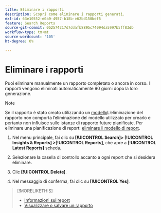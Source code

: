 ```yaml
---
title: Eliminare i rapporti
description: Scopri come eliminare i rapporti generati.
exl-id: 63e10552-e0a9-4957-b18b-e62bd150bef5
feature: Search Reports
source-git-commit: 052574217d7ddafb8895c74094da5997b5ff83db
workflow-type: tm+mt
source-wordcount: '105'
ht-degree: 0%

---
```


# Eliminare i rapporti

Puoi eliminare manualmente un rapporto completato o ancora in corso. I rapporti vengono eliminati automaticamente 90 giorni dopo la loro generazione.

>[!NOTE]
>
>Se il rapporto è stato creato utilizzando un [modello](/help/search-social-commerce/reports/automation/templates/template-about.md)L’eliminazione del rapporto non comporta l’eliminazione del modello utilizzato per crearlo e pertanto non influisce sulle istanze di rapporto future pianificate. Per eliminare una pianificazione di report: [eliminare il modello di report](/help/search-social-commerce/reports/automation/templates/template-delete.md).

1. Nel menu principale, fai clic su **[!UICONTROL Search]> [!UICONTROL Insights & Reports] >[!UICONTROL Reports]**, che apre a **[!UICONTROL Latest Reports]** scheda.

1. Selezionare la casella di controllo accanto a ogni report che si desidera eliminare.

1. Clic **[!UICONTROL Delete]**.

1. Nel messaggio di conferma, fai clic su **[!UICONTROL Yes]**.

>[!MORELIKETHIS]
>
>* [Informazioni sui report](/help/search-social-commerce/reports/report-about.md)
>* [Visualizzare o salvare un rapporto](/help/search-social-commerce/reports/management/report-view-save.md)
